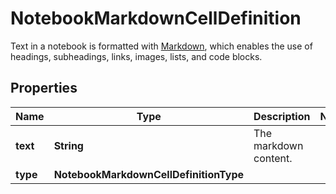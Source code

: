 # NotebookMarkdownCellDefinition

Text in a notebook is formatted with [Markdown](https://daringfireball.net/projects/markdown/), which enables the use of headings, subheadings, links, images, lists, and code blocks.

## Properties

| Name     | Type                                   | Description           | Notes |
| -------- | -------------------------------------- | --------------------- | ----- |
| **text** | **String**                             | The markdown content. |
| **type** | **NotebookMarkdownCellDefinitionType** |                       |
